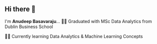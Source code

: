 ## Hi there 👋

I'm **Anudeep Basavaraju**...
:man_student: Graduated with MSc Data Analytics from Dublin Business School

:man_technologist: Currently learning Data Analytics & Machine Learning Concepts

<!--
**anudeepb97/anudeepb97** is a ✨ _special_ ✨ repository because its `README.md` (this file) appears on your GitHub profile.

Here are some ideas to get you started:

- 🔭 I’m currently working on ...
- 🌱 I’m currently learning ...
- 👯 I’m looking to collaborate on ...
- 🤔 I’m looking for help with ...
- 💬 Ask me about ...
- 📫 How to reach me: ...
- 😄 Pronouns: ...
- ⚡ Fun fact: ...
-->

